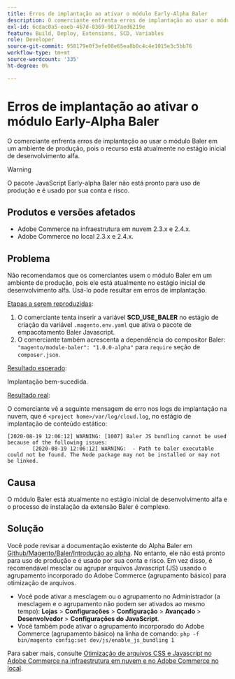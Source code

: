 ```yaml
---
title: Erros de implantação ao ativar o módulo Early-Alpha Baler
description: O comerciante enfrenta erros de implantação ao usar o módulo Baler em um ambiente de produção, pois o recurso está atualmente no estágio inicial de desenvolvimento alfa.
exl-id: 6cdac0a5-eaeb-467d-8369-9017aed6219e
feature: Build, Deploy, Extensions, SCD, Variables
role: Developer
source-git-commit: 958179e0f3efe08e65ea8b0c4c4e1015e3c5bb76
workflow-type: tm+mt
source-wordcount: '335'
ht-degree: 0%

---
```


# Erros de implantação ao ativar o módulo Early-Alpha Baler

O comerciante enfrenta erros de implantação ao usar o módulo Baler em um ambiente de produção, pois o recurso está atualmente no estágio inicial de desenvolvimento alfa.

>[!WARNING]
>
>O pacote JavaScript Early-alpha Baler não está pronto para uso de produção e é usado por sua conta e risco.

## Produtos e versões afetados

* Adobe Commerce na infraestrutura em nuvem 2.3.x e 2.4.x.
* Adobe Commerce no local 2.3.x e 2.4.x.

## Problema

Não recomendamos que os comerciantes usem o módulo Baler em um ambiente de produção, pois ele está atualmente no estágio inicial de desenvolvimento alfa. Usá-lo pode resultar em erros de implantação.

<u>Etapas a serem reproduzidas</u>:

1. O comerciante tenta inserir a variável **SCD\_USE\_BALER** no estágio de criação da variável `.magento.env.yaml` que ativa o pacote de empacotamento Baler Javascript.
1. O comerciante também acrescenta a dependência do compositor Baler: `"magento/module-baler": "1.0.0-alpha"` para `require` seção de `composer.json`.

<u>Resultado esperado</u>:

Implantação bem-sucedida.

<u>Resultado real</u>:

O comerciante vê a seguinte mensagem de erro nos logs de implantação na nuvem, que é `<project home>/var/log/cloud.log`, no estágio de implantação de conteúdo estático:

```
[2020-08-19 12:06:12] WARNING: [1007] Baler JS bundling cannot be used because of the following issues:
        [2020-08-19 12:06:12] WARNING:  - Path to baler executable could not be found. The Node package may not be installed or may not be linked.
```

## Causa

O módulo Baler está atualmente no estágio inicial de desenvolvimento alfa e o processo de instalação da extensão Baler é complexo.

## Solução

Você pode revisar a documentação existente do Alpha Baler em [Github/Magento/Baler/Introdução ao alpha](https://github.com/magento/baler/blob/master/docs/ALPHA.md). No entanto, ele não está pronto para uso de produção e é usado por sua conta e risco. Em vez disso, é recomendável mesclar ou agrupar arquivos Javascript (JS) usando o agrupamento incorporado do Adobe Commerce (agrupamento básico) para otimização de arquivos.

* Você pode ativar a mesclagem ou o agrupamento no Administrador (a mesclagem e o agrupamento não podem ser ativados ao mesmo tempo): **Lojas** > **Configurações** > **Configuração** > **Avançado** > **Desenvolvedor** > **Configurações do JavaScript**.
* Você também pode ativar o agrupamento incorporado do Adobe Commerce (agrupamento básico) na linha de comando: `php -f bin/magento config:set dev/js/enable_js_bundling 1`

Para saber mais, consulte [Otimização de arquivos CSS e Javascript no Adobe Commerce na infraestrutura em nuvem e no Adobe Commerce no local](https://support.magento.com/hc/en-us/articles/360044482152).
